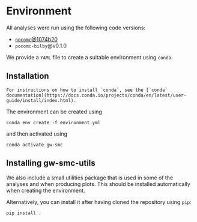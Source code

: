 # Environment

All analyses were run using the following code versions:

- [`pocomc`@1074b20](https://github.com/minaskar/pocomc/commit/1074b20a8ffad00d03430eb2643fe839ad7360f6)
- `pocomc-bilby`@v0.1.0


We provide a `YAML` file to create a suitable environment using `conda`.

## Installation

```{note}
For instructions on how to install `conda`, see the [`conda` documentation](https://docs.conda.io/projects/conda/en/latest/user-guide/install/index.html).
```

The environment can be created using

```
conda env create -f environment.yml
```

and then activated using

```
conda activate gw-smc
```

## Installing gw-smc-utils

We also include a small utilities package that is used in some of the analyses and
when producing plots. This should be installed automatically when creating
the environment.

Alternatively, you can install it after having cloned the repository using `pip`:

```console
pip install .
```
